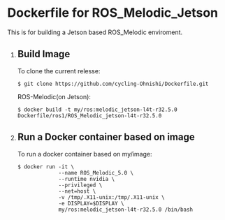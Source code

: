 # Dockerfile for ROS_Melodic_Jetson
This is for building a Jetson based ROS_Melodic enviroment. 
  
1. ## Build Image  
    To clone the current relesse:
    ```bash:bash
    $ git clone https://github.com/cycling-Ohnishi/Dockerfile.git
    ```
    ROS-Melodic(on Jetson):
    ```bash:bash
    $ docker build -t my/ros:melodic_jetson-l4t-r32.5.0 Dockerfile/ros1/ROS_Melodic_jetson-l4t-r32.5.0
    ```

2. ## Run a Docker container based on image
    To run a docker container based on my/image:
    ```bash:bash
    $ docker run -it \
                 --name ROS_Melodic_5.0 \
                 --runtime nvidia \
                 --privileged \
                 --net=host \
                 -v /tmp/.X11-unix:/tmp/.X11-unix \
                 -e DISPLAY=$DISPLAY \
                 my/ros:melodic_jetson-l4t-r32.5.0 /bin/bash
    ```